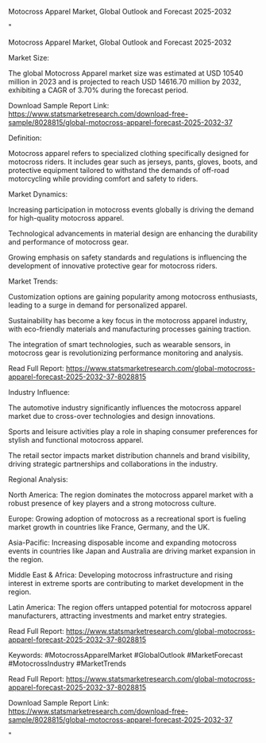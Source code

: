 Motocross Apparel Market, Global Outlook and Forecast 2025-2032 

"

Motocross Apparel Market, Global Outlook and Forecast 2025-2032

Market Size:

The global Motocross Apparel market size was estimated at USD 10540 million in 2023 and is projected to reach USD 14616.70 million by 2032, exhibiting a CAGR of 3.70% during the forecast period.

Download Sample Report Link: https://www.statsmarketresearch.com/download-free-sample/8028815/global-motocross-apparel-forecast-2025-2032-37

Definition:

Motocross apparel refers to specialized clothing specifically designed for motocross riders. It includes gear such as jerseys, pants, gloves, boots, and protective equipment tailored to withstand the demands of off-road motorcycling while providing comfort and safety to riders.

Market Dynamics:

Increasing participation in motocross events globally is driving the demand for high-quality motocross apparel.

Technological advancements in material design are enhancing the durability and performance of motocross gear.

Growing emphasis on safety standards and regulations is influencing the development of innovative protective gear for motocross riders.


Market Trends:

Customization options are gaining popularity among motocross enthusiasts, leading to a surge in demand for personalized apparel.

Sustainability has become a key focus in the motocross apparel industry, with eco-friendly materials and manufacturing processes gaining traction.

The integration of smart technologies, such as wearable sensors, in motocross gear is revolutionizing performance monitoring and analysis.

Read Full Report: https://www.statsmarketresearch.com/global-motocross-apparel-forecast-2025-2032-37-8028815

Industry Influence:

The automotive industry significantly influences the motocross apparel market due to cross-over technologies and design innovations.

Sports and leisure activities play a role in shaping consumer preferences for stylish and functional motocross apparel.

The retail sector impacts market distribution channels and brand visibility, driving strategic partnerships and collaborations in the industry.

Regional Analysis:


North America: The region dominates the motocross apparel market with a robust presence of key players and a strong motocross culture.

Europe: Growing adoption of motocross as a recreational sport is fueling market growth in countries like France, Germany, and the UK.

Asia-Pacific: Increasing disposable income and expanding motocross events in countries like Japan and Australia are driving market expansion in the region.

Middle East & Africa: Developing motocross infrastructure and rising interest in extreme sports are contributing to market development in the region.

Latin America: The region offers untapped potential for motocross apparel manufacturers, attracting investments and market entry strategies.

Read Full Report: https://www.statsmarketresearch.com/global-motocross-apparel-forecast-2025-2032-37-8028815

Keywords: #MotocrossApparelMarket #GlobalOutlook #MarketForecast #MotocrossIndustry #MarketTrends

Read Full Report: https://www.statsmarketresearch.com/global-motocross-apparel-forecast-2025-2032-37-8028815

Download Sample Report Link: https://www.statsmarketresearch.com/download-free-sample/8028815/global-motocross-apparel-forecast-2025-2032-37

"
